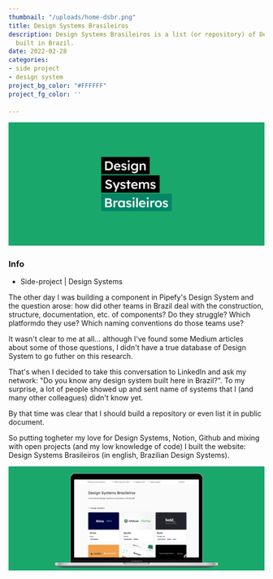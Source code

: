 ```yaml
---
thumbnail: "/uploads/home-dsbr.png"
title: Design Systems Brasileiros
description: Design Systems Brasileiros is a list (or repository) of Design Systems
  built in Brazil.
date: 2022-02-28
categories:
- side project
- design system
project_bg_color: "#FFFFFF"
project_fg_color: ''

---
```

<div class="full-width cover">
  
 ![Design Systems Brasileiros](/uploads/dsbr-cover.png "Design Systems Brasileiros")
  
</div>

### Info

* Side-project | Design Systems

The other day I was building a component in Pipefy's Design System and the question arose: how did other teams in Brazil deal with the construction, structure, documentation, etc. of components? Do they struggle? Which platformdo they use? Which naming conventions do those teams use?

It wasn't clear to me at all... although I've found some Medium articles about some of those questions, I didn't have a true database of Design System to go futher on this research.

That's when I decided to take this conversation to LinkedIn and ask my network: "Do you know any design system built here in Brazil?". To my surprise, a lot of people showed up and sent name of systems that I (and many other colleagues) didn't know yet.

By that time was clear that I should build a repository or even list it in public document.

So putting togheter my love for Design Systems, Notion, Github and mixing with open projects (and my low knowledge of code) I built the website: Design Systems Brasileiros (in english, Brazilian Design Systems).

<div class="full-width">
  
![Design Systems Brasileiros](/uploads/home-dsbr.png "Design Systems Brasileiros")

</div>
